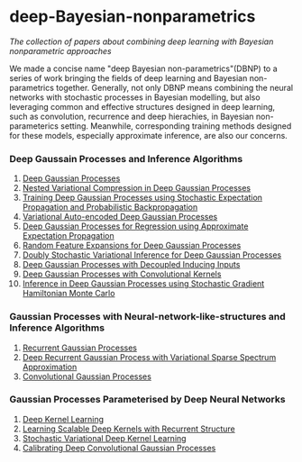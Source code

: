 # deep-Bayesian-nonparametrics
*The collection of papers about combining deep learning with Bayesian nonparametric approaches*

  We made a concise name "deep Bayesian non-parametrics"(DBNP) to a series of work bringing the fields of deep learning and Bayesian non-parametrics together. Generally, not only DBNP means combining the neural networks with stochastic processes in Bayesian modelling, but also leveraging common and effective structures designed in deep learning, such as convolution, recurrence and deep hierachies, in Bayesian non-parameterics setting. Meanwhile, corresponding training methods designed for these models, especially approximate inference, are also our concerns.   
  
### Deep Gaussain Processes and Inference Algorithms
1. [Deep Gaussian Processes](https://arxiv.org/abs/1211.0358)
2. [Nested Variational Compression in Deep Gaussian Processes](https://arxiv.org/abs/1412.1370)
3. [Training Deep Gaussian Processes using Stochastic Expectation Propagation and Probabilistic Backpropagation](https://arxiv.org/abs/1511.03405)
4. [Variational Auto-encoded Deep Gaussian Processes](https://arxiv.org/abs/1511.06455) 
5. [Deep Gaussian Processes for Regression using Approximate Expectation Propagation](https://arxiv.org/abs/1602.04133)
6. [Random Feature Expansions for Deep Gaussian Processes](https://arxiv.org/abs/1610.04386) 
7. [Doubly Stochastic Variational Inference for Deep Gaussian Processes](https://arxiv.org/abs/1705.08933) 
8. [Deep Gaussian Processes with Decoupled Inducing Inputs](https://arxiv.org/abs/1801.02939)
9. [Deep Gaussian Processes with Convolutional Kernels](https://arxiv.org/abs/1806.01655)
10. [Inference in Deep Gaussian Processes using Stochastic Gradient Hamiltonian Monte Carlo](https://arxiv.org/abs/1806.05490)

### Gaussian Processes with Neural-network-like-structures and Inference Algorithms
1. [Recurrent Gaussian Processes](https://arxiv.org/abs/1511.06644)
2. [Deep Recurrent Gaussian Process with Variational Sparse Spectrum Approximation](https://arxiv.org/abs/1711.00799)
3. [Convolutional Gaussian Processes](https://arxiv.org/abs/1709.01894)

### Gaussian Processes Parameterised by Deep Neural Networks
1. [Deep Kernel Learning](http://arxiv.org/abs/1511.02222)
2. [Learning Scalable Deep Kernels with Recurrent Structure](http://arxiv.org/abs/1610.08936)
3. [Stochastic Variational Deep Kernel Learning](http://arxiv.org/abs/1611.00336)
4. [Calibrating Deep Convolutional Gaussian Processes](https://arxiv.org/abs/1805.10522)
